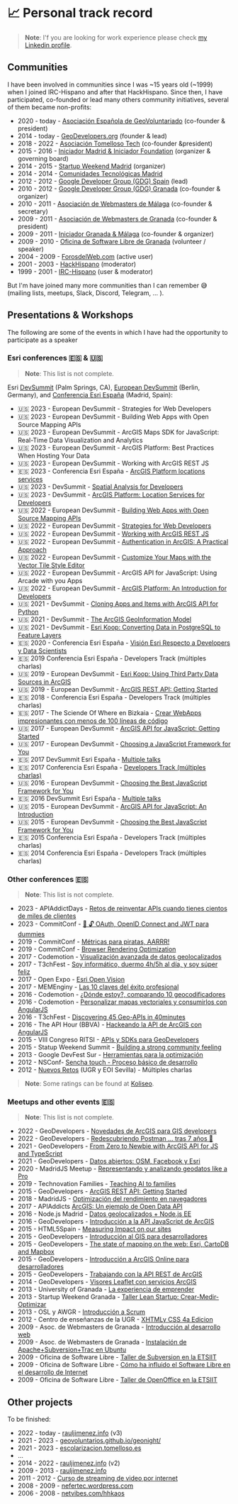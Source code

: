 # 📈 Personal track record

> **Note**: I'f you are looking for work experience please check [my Linkedin profile](https://www.linkedin.com/in/jimenezortegaraul/).

<!-- <iframe src="http://cdn.knightlab.com/libs/timeline/latest/embed/index.html?source=0Ajgk_dG_CbQBdE50czVrbVVnSmJkXzgwQkh3ekJrTUE&font=Bevan-PotanoSans&maptype=toner&lang=en&height=650" width="100%" height="500px"> </iframe> -->

## Communities

I have been involved in communities since I was ~15 years old (~1999) when I joined IRC-Hispano and after that HackHispano. Since then, I have participated, co-founded or lead many others community initiatives, several of them became non-profits:

* 2020 - today - [Asociación Española de GeoVoluntariado](https://geovoluntarios.org/) (co-founder & president)
* 2014 - today - [GeoDevelopers.org](https://www.meetup.com/es-ES/geodevelopers/) (founder & lead)
* 2018 - 2022 - [Asociación Tomelloso Tech](https://web.archive.org/web/20201130180149/https://www.tomellosotech.org/) (co-founder &president)
* 2015 - 2016 - [Iniciador Madrid & Iniciador Foundation](http://www.iniciador.com/es/que-es-iniciador/historia) (organizer & governing board)
* 2014 - 2015 - [Startup Weekend Madrid](http://www.techstars.com/startup-weekend/) (organizer)
* 2014 - 2014 - [Comunidades Tecnológicas Madrid](https://github.com/Comunidades-Tecnologicas)
* 2012 - 2012 - [Google Developer Group (GDG) Spain](https://gdg.es/) (lead)
* 2010 - 2012 - [Google Developer Group (GDG) Granada](https://web.archive.org/web/20200807235648/http://rauljimenez.info/proyectos/gdg/) (co-founder & organizer)
* 2010 - 2011 - [Asociación de Webmasters de Málaga](https://www.youtube.com/watch?v=3Wum7zkXYfM&list=PLPAGhVhnLUfDAYRoJPN3QBm9U4w_PqCoe) (co-founder & secretary)
* 2009 - 2011 - [Asociación de Webmasters de Granada](https://web.archive.org/web/20120627123011/http://www.webmastergranada.es/) (co-founder & president)
* 2009 - 2011 - [Iniciador Granada & Málaga](https://www.youtube.com/watch?v=mR7M9YssJZw&list=PLPAGhVhnLUfDAYRoJPN3QBm9U4w_PqCoe&index=2) (co-founder & organizer)
* 2009 - 2010 - [Oficina de Software Libre de Granada](http://osl.ugr.es/) (volunteer / speaker)
* 2004 - 2009 - [ForosdelWeb.com](https://www.google.com/search?q=hhkaos+site%3Aforosdelweb.com) (active user)
* 2001 - 2003 - [HackHispano](https://foro.hackhispano.com/threads/22596-Q-pasa-con-la-programaci%C3%B3n-Para-KaoS) (moderator)
* 1999 - 2001 - [IRC-Hispano](https://es.wikipedia.org/wiki/IRC-Hispano) (user & moderator)

But I'm have joined many more communities than I can remember 😅 (mailing lists, meetups, Slack, Discord, Telegram, ... ).

## Presentations & Workshops

The following are some of the events in which I have had the opportunity to participate as a speaker

### Esri conferences 🇪🇸 & 🇺🇸

> **Note**: This list is not complete.

Esri [DevSummit](https://www.esri.com/en-us/about/events/devsummit/save-date) (Palm Springs, CA), [European DevSummit](https://www.esri.com/en-us/about/events/devsummit-europe/save-date) (Berlin, Germany), and [Conferencia Esri España](https://www.esri.es/es-es/acerca-de/eventos/cesri23/conferencia-esri23) (Madrid, Spain):

* 🇺🇸 2023 - European DevSummit - Strategies for Web Developers
* 🇺🇸 2023 - European DevSummit - Building Web Apps with Open Source Mapping APIs
* 🇺🇸 2023 - European DevSummit - ArcGIS Maps SDK for JavaScript: Real-Time Data Visualization and Analytics
* 🇺🇸 2023 - European DevSummit - ArcGIS Platform: Best Practices When Hosting Your Data
* 🇺🇸 2023 - European DevSummit - Working with ArcGIS REST JS
* 🇪🇸 2023 - Conferencia Esri España - [ArcGIS Platform locations services](https://www.youtube.com/watch?v=eqaikkyJqrY&list=PLoptan2utx17HcgYmjZMdwqqzzfjocCLq&index=4)
* 🇺🇸 2023 - DevSummit - [Spatial Analysis for Developers](https://registration.esri.com/flow/esri/23epcdev/devsummit-2023-ps/page/proceedings/session/1671506582269001InJm)
* 🇺🇸 2023 - DevSummit - [ArcGIS Platform: Location Services for Developers](https://registration.esri.com/flow/esri/23epcdev/devsummit-2023-ps/page/proceedings/session/1673589690135001ERCS)
* 🇺🇸 2022 - European DevSummit - [Building Web Apps with Open Source Mapping APIs](https://registration.esri.com/flow/esri/22eurdev/eurdev-2022-ps/page/proceedings/session/1664834621214001iwfO)
* 🇺🇸 2022 - European DevSummit - [Strategies for Web Developers](https://registration.esri.com/flow/esri/22eurdev/eurdev-2022-ps/page/proceedings/session/1664834620835001ivr9)
* 🇺🇸 2022 - European DevSummit - [Working with ArcGIS REST JS](https://registration.esri.com/flow/esri/22eurdev/eurdev-2022-ps/page/proceedings/session/1664834621150001iZgX)
* 🇺🇸 2022 - European DevSummit - [Authentication in ArcGIS: A Practical Approach](https://registration.esri.com/flow/esri/22eurdev/eurdev-2022-ps/page/proceedings/session/1664834621025001iHGn)
* 🇺🇸 2022 - European DevSummit - [Customize Your Maps with the Vector Tile Style Editor](https://registration.esri.com/flow/esri/22eurdev/eurdev-2022-ps/page/proceedings/session/1664834622060001izOR)
* 🇺🇸 2022 - European DevSummit - ArcGIS API for JavaScript: Using Arcade with you Apps
* 🇺🇸 2022 - European DevSummit - [ArcGIS Platform: An Introduction for Developers](https://registration.esri.com/flow/esri/22eurdev/eurdev-2022-ps/page/proceedings/session/1664834620902001ilW1)
* 🇺🇸 2021 - DevSummit - [Cloning Apps and Items with ArcGIS API for Python](https://www.youtube.com/watch?v=PhEM-k34bbY)
* 🇺🇸 2021 - DevSummit - [The ArcGIS GeoInformation Model](https://www.youtube.com/watch?v=uj0tHzM9G5c)
* 🇺🇸 2021 - DevSummit - [Esri Koop: Converting Data in PostgreSQL to Feature Layers](https://www.youtube.com/watch?v=-TCFaXQuhUE)
* 🇪🇸 2020 - Conferencia Esri España - [Visión Esri Respecto a Developers y Data Scientists](https://docs.google.com/presentation/d/1NRfesqnFPNuaTU5Mb91F9l7oL4aE-4aKVSV1bnSkP8M/edit?usp=sharing)
* 🇪🇸 2019 Conferencia Esri España - Developers Track (múltiples charlas)
* 🇺🇸 2019 - European DevSummit - [Esri Koop: Using Third Party Data Sources in ArcGIS](https://www.esri.com/content/dam/esrisites/en-us/about/events/media/2019-european-developers-summit/eurodev-43.pdf)
* 🇺🇸 2019 - European DevSummit  - [ArcGIS REST API: Getting Started](https://www.esri.com/content/dam/esrisites/en-us/about/events/media/2019-european-developers-summit/eurodev-29.pdf)
* 🇪🇸 2018 - Conferencia Esri España - Developers Track (múltiples charlas)
* 🇪🇸 2017 - The Sciende Of Where en Bizkaia - [Crear WebApps impresionantes con menos de 100 líneas de código](https://docs.google.com/document/d/1it6K3EIC2bWt3nclFJSBHCiLw96cRKBzxmPp9caiPc8/edit?usp=sharing)
* 🇺🇸 2017 - European DevSummit  - [ArcGIS API for JavaScript: Getting Started](https://proceedings.esri.com/library/userconf/devsummit-euro17/papers/devsummit-euro_21.pdf)
* 🇺🇸 2017 - European DevSummit  - [Choosing a JavaScript Framework for You	](https://proceedings.esri.com/library/userconf/devsummit-euro17/papers/devsummit-euro_28.pdf)
* 🇪🇸 2017 DevSummit Esri España - [Multiple talks](https://www.youtube.com/watch?v=HsNzMQRQsQg&list=PLwq5dz_FjCx6C9-ZtGJGM1eBEjFyndXd6&pp=iAQB)
* 🇪🇸 2017 Conferencia Esri España - [Developers Track (múltiples charlas)](https://www.youtube.com/watch?v=B7KbFQKa-7I&list=PLwq5dz_FjCx702K99Ae1pQqTP2Yr8aAT4&pp=iAQB)
* 🇺🇸 2016 - European DevSummit  - [Choosing the Best JavaScript Framework for You](https://proceedings.esri.com/library/userconf/devsummit-euro16/papers/devsummit-euro_07.pdf)
* 🇪🇸 2016 DevSummit Esri España - [Multiple talks](https://www.youtube.com/watch?v=860ZxjltwXI&list=PLwq5dz_FjCx7f_YTKAjG8ho_Y-6frw1XU)
* 🇺🇸 2015 - European DevSummit - [ArcGIS API for JavaScript: An Introduction](https://proceedings.esri.com/library/userconf/devsummit-euro15/papers/devsummit-euro_07.pdf)
* 🇺🇸 2015 - European DevSummit - [Choosing the Best JavaScript Framework for You](https://proceedings.esri.com/library/userconf/devsummit-euro15/papers/devsummit-euro_12.pdf)
* 🇪🇸 2015 Conferencia Esri España - Developers Track (múltiples charlas)
* 🇪🇸 2014 Conferencia Esri España - Developers Track (múltiples charlas)

### Other conferences 🇪🇸

> **Note**: This list is not complete.

* 2023 - APIAddictDays - [Retos de reinventar APIs cuando tienes cientos de miles de clientes](https://www.apiaddicts.org/apiaddictsdays/agenda/)
* 2023 - CommitConf - [🔑 🔓 OAuth, OpenID Connect and JWT para dummies](https://koliseo.com/events/commit-2023/agenda/0)
* 2019 - CommitConf - [Métricas para piratas, AARRR! ](https://www.youtube.com/watch?v=0TBFZDCWzNo)
* 2019 - CommitConf - [Browser Rendering Optimization](https://koliseo.com/events/commit-2018/agenda/0)
* 2017 - Codemotion - [Visualización avanzada de datos geolocalizados](https://www.youtube.com/watch?v=zoQkM29qr7I)
* 2017 - T3chFest - [Soy informático, duermo 4h/5h al día, y soy súper feliz](https://www.youtube.com/watch?v=l8XAWlH1mKc)
* 2017 - Open Expo - [Esri Open Vision](https://docs.google.com/presentation/d/1NXs8ZpY_ipYZcGaEfxWbxodar29V7DNUTB_nMZthg-M/edit?usp=sharing)
* 2017 - MEMEnginy - [Las 10 claves del éxito profesional](https://docs.google.com/presentation/d/1o6caWAcwqI_EjTWesxAnlnIfETd06-HipFhzuMGsvZE/edit?usp=sharing)
* 2016 - Codemotion - [¿Dónde estoy?, comparando 10 geocodificadores](https://www.youtube.com/watch?v=ADJ1jmYjPWA)
* 2016 - Codemotion - [Personalizar mapas vectoriales y consumirlos con AngularJS](https://www.youtube.com/watch?v=VxEZkvPvp7A)
* 2016 - T3chFest - [Discovering 45 Geo-APIs in 40minutes](https://slides.com/hhkaos/45-geo-apis)
* 2016 - The API Hour (BBVA) - [Hackeando la API de ArcGIS con AngularJS](https://www.youtube.com/watch?v=p0atBUO6Yxo)
* 2015 - VIII Congreso RITSI - [APIs y SDKs para GeoDevelopers](https://cadiz2015.congreso.ritsi.org/programa/)
* 2015 - Statup Weekend Summit - [Building a strong community feeling](https://docs.google.com/presentation/d/1q_qpGc-tsx6xQXqO1VhS8nnxQhMVQhvDHRe1vxRtqfQ/edit?usp=sharing)
* 2013 - Google DevFest Sur - [Herramientas para la optimización](https://www.slideshare.net/hhKaoS/herramientas-para-la-optimizacin-un-enfoque-prctico)
* 2012 - NSConf- [Sencha touch - Proceso básico de desarrollo](https://www.slideshare.net/hhKaoS/sencha-touch-proceso-bsico-de-desarrollo)
* 2012 - [Nuevos Retos](https://www.flickr.com/photos/pidecurso/with/6986850859) (UGR y EOI Sevilla) - Múltiples charlas

> **Note**: Some ratings can be found at [Koliseo](https://koliseo.com/rauljimenezortega/comments).

### Meetups and other events 🇪🇸

> **Note**: This list is not complete.

* 2022 - GeoDevelopers - [Novedades de ArcGIS para GIS developers](https://www.youtube.com/watch?v=HXUvU1cD7CQ)
* 2022 - GeoDevelopers - [Redescubriendo Postman ... tras 7 años 🥰](https://www.youtube.com/watch?v=P63DVUagt_s)
* 2021 - GeoDevelopers - [From Zero to Newbie with ArcGIS API for JS and TypeScript](https://www.youtube.com/watch?v=vkK22tmCeXQ)
* 2021 - GeoDevelopers - [Datos abiertos: OSM, Facebook y Esri](https://www.youtube.com/watch?v=_Jmtu2lj4kY)
* 2020 - MadridJS Meetup - [Representando y analizando geodatos like a Pro](https://www.youtube.com/watch?v=mKkVDzUMIEU)
* 2019 - Technovation Families - [Teaching AI to families](https://www.youtube.com/@RaulJimenezOrtega/search?query=Technovation%20Families)
* 2015 - GeoDevelopers - [ArcGIS REST API: Getting Started](https://www.youtube.com/watch?v=FHYTSR8SJN0)
* 2018 - MadridJS - [Optimización del rendimiento en navegadores](https://www.meetup.com/es-ES/madridjs/events/250425040/)
* 2017 - APIAddicts [ArcGIS: Un ejemplo de Open Data API](https://www.meetup.com/es-ES/apiaddicts/events/236923088/)
* 2016 - Node.js Madrid - [Datos geolocalizados + Node.js EE](https://www.meetup.com/es-ES/node-js-madrid/events/231754319/)
* 2016 - GeoDevelopers - [Introducción a la API JavaScript de ArcGIS](https://youtube.com/watch?v=-sFpGjkDz8Y)
* 2015 - HTML5Spain - [Measuring Impact on our sites](https://slides.com/hhkaos/measuring-impact)
* 2015 - GeoDevelopers - [Introducción al GIS para desarrolladores](https://www.youtube.com/watch?v=6YCBgJqJ7Hs)
* 2015 - GeoDevelopers - [The state of mapping on the web: Esri, CartoDB and Mapbox](https://www.youtube.com/watch?v=gI69mmZY-TA)
* 2015 - GeoDevelopers - [Introducción a ArcGIS Online para desarrolladores](https://www.youtube.com/watch?v=g9UJHsUe-e8)
* 2015 - GeoDevelopers - [Trabajando con la API REST de ArcGIS](https://www.youtube.com/watch?v=ov9orEizbhQ&t=736s)
* 2014 - GeoDevelopers - [Visores Leaflet con servicios ArcGIS](https://www.youtube.com/watch?v=56glRmg_bZ8)
* 2013 - University of Granada - [La experiencia de emprender](http://prezi.com/embed/pe5gygabzqvz/?bgcolor=ffffff&lock_to_path=0&autoplay=0&autohide_ctrls=0&features=undefined&disabled_features=undefined)
* 2013 - Startup Weekend Granada - [Taller Lean Startup: Crear-Medir-Optimizar](http://www.youtube.com/watch?v=4VEiW5TkjH0)
* 2013 - OSL y AWGR - [Introducción a Scrum](https://www.slideshare.net/hhKaoS/scrum-26058110)
* 2012 - Centro de enseñanzas de la UGR - [XHTMLy CSS 4a Edicion](https://www.slideshare.net/hhKaoS/xhtmly-css-4a-edicion)
* 2009 - Asoc. de Webmasters de Granada - [Introducción al desarrollo web](https://www.slideshare.net/hhKaoS/introd-al-desarrollo-web)
* 2009 - Asoc. de Webmasters de Granada - [Instalación de Apache+Subversion+Trac en Ubuntu](https://www.slideshare.net/hhKaoS/instalacin-de-apachesubversiontrac-en-ubuntu-2228618)
* 2009 - Oficina de Software Libre - [Taller de Subversion en la ETSIIT](https://osl.ugr.es/2009/02/17/taller-de-subversion-en-la-etsiit/)
* 2009 - Oficina de Software Libre - [Cómo ha influido el Software Libre en el desarrollo de Internet](https://osl.ugr.es/2011/09/16/manana-es-el-software-freedom-day/)
* 2009 - Oficina de Software Libre - [Taller de OpenOffice en la ETSIIT](https://osl.ugr.es/2009/03/08/taller-de-openoffice-en-la-etsiit/)

## Other projects

To be finished:

* 2022 - today - [rauljimenez.info](https://web.archive.org/web/20230530182354/https://www.rauljimenez.info/) (v3)
* 2021 - 2023 - [geovoluntarios.github.io/geonight/](https://geovoluntarios.github.io/geonight/)
* 2021 - 2023 - [escolarizacion.tomelloso.es](http://escolarizacion.tomelloso.es/)
* ...
* 2014 - 2022 - [rauljimenez.info](https://web.archive.org/web/20140210061053/http://www.rauljimenez.info/) (v2)
* 2009 - 2013 - [rauljimenez.info](https://web.archive.org/web/20130823185428/http://www.rauljimenez.info/)
* 2011 - 2012 - [Curso de streaming de video por internet](https://cursostreaming.wordpress.com/)
* 2008 - 2009 - [nefertec.wordpress.com](https://nefertec.wordpress.com/)
* 2006 - 2008 - [netvibes.com/hhkaos](https://web.archive.org/web/20121231005059/http://netvibes.com/hhkaos)